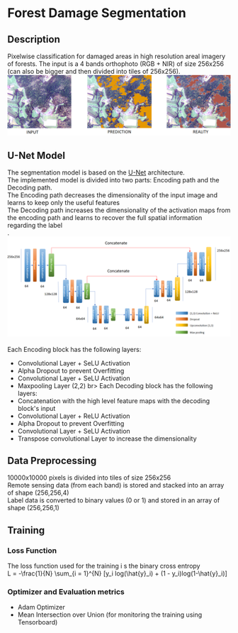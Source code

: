 # Forest Damage Segmentation
## Description
Pixelwise classification for damaged areas in high resolution areal imagery of forests.
The input is a 4 bands orthophoto (RGB + NIR) of size 256x256 (can also be bigger and then divided into tiles of 256x256).
![Input Output Example](https://github.com/0xzayd/CNN_forest/blob/master/img/input_output.png)<br>
## U-Net Model
The segmentation model is based on the [U-Net](https://arxiv.org/pdf/1505.04597.pdf) architecture.<br>
The implemented model is divided into two parts: Encoding path and the Decoding path. <br>
The Encoding path decreases the dimensionality of the input image and learns to keep only the useful features<br>
The Decoding path increases the dimensionality of the activation maps from the encoding path and learns to recover the full spatial information regarding the label<br>.
![U-Net Architecture](https://github.com/0xzayd/CNN_forest/blob/master/img/model.png)<br>
<br>
Each Encoding block has the following layers:<br>
* Convolutional Layer + SeLU Activation
* Alpha Dropout to prevent Overfitting
* Convolutional Layer + SeLU Activation
* Maxpooling Layer (2,2)
br>
Each Decoding block has the following layers:<br>
* Concatenation with the high level feature maps with the decoding block's input 
* Convolutional Layer + ReLU Activation
* Alpha Dropout to prevent Overfitting
* Convolutional Layer + SeLU Activation
* Transpose convolutional Layer to increase the dimensionality

## Data Preprocessing
10000x10000 pixels is divided into tiles of size 256x256<br>
Remote sensing data (from each band) is stored and stacked into an array of shape (256,256,4)<br>
Label data is converted to binary values (0 or 1) and stored in an array of shape (256,256,1)<br>

## Training
### Loss Function
The loss function used for the training i s the binary cross entropy <br>
L = -\frac{1}{N} \sum_{i = 1}^{N} [y_i log(\hat{y}_i) + (1 - y_i)log(1-\hat{y}_i)]
### Optimizer and Evaluation metrics
* Adam Optimizer
* Mean Intersection over Union (for monitoring the training using Tensorboard)